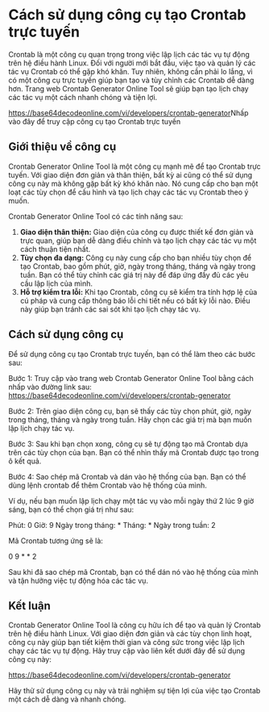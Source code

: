 Cách sử dụng công cụ tạo Crontab trực tuyến
===========================================

Crontab là một công cụ quan trọng trong việc lập lịch các tác vụ tự động trên hệ điều hành Linux. Đối với người mới bắt đầu, việc tạo và quản lý các tác vụ Crontab có thể gặp khó khăn. Tuy nhiên, không cần phải lo lắng, vì có một công cụ trực tuyến giúp bạn tạo và tùy chỉnh các Crontab dễ dàng hơn. Trang web Crontab Generator Online Tool sẽ giúp bạn tạo lịch chạy các tác vụ một cách nhanh chóng và tiện lợi.

<https://base64decodeonline.com/vi/developers/crontab-generator>Nhấp vào đây để truy cập công cụ tạo Crontab trực tuyến

Giới thiệu về công cụ
---------------------

Crontab Generator Online Tool là một công cụ mạnh mẽ để tạo Crontab trực tuyến. Với giao diện đơn giản và thân thiện, bất kỳ ai cũng có thể sử dụng công cụ này mà không gặp bất kỳ khó khăn nào. Nó cung cấp cho bạn một loạt các tùy chọn để cấu hình và tạo lịch chạy các tác vụ Crontab theo ý muốn.

Crontab Generator Online Tool có các tính năng sau:

1. **Giao diện thân thiện:** Giao diện của công cụ được thiết kế đơn giản và trực quan, giúp bạn dễ dàng điều chỉnh và tạo lịch chạy các tác vụ một cách thuận tiện nhất.
2. **Tùy chọn đa dạng:** Công cụ này cung cấp cho bạn nhiều tùy chọn để tạo Crontab, bao gồm phút, giờ, ngày trong tháng, tháng và ngày trong tuần. Bạn có thể tùy chỉnh các giá trị này để đáp ứng đầy đủ các yêu cầu lập lịch của mình.
3. **Hỗ trợ kiểm tra lỗi:** Khi tạo Crontab, công cụ sẽ kiểm tra tính hợp lệ của cú pháp và cung cấp thông báo lỗi chi tiết nếu có bất kỳ lỗi nào. Điều này giúp bạn tránh các sai sót khi tạo lịch chạy tác vụ.

Cách sử dụng công cụ
--------------------

Để sử dụng công cụ tạo Crontab trực tuyến, bạn có thể làm theo các bước sau:

Bước 1: Truy cập vào trang web Crontab Generator Online Tool bằng cách nhấp vào đường link sau: <https://base64decodeonline.com/vi/developers/crontab-generator>

Bước 2: Trên giao diện công cụ, bạn sẽ thấy các tùy chọn phút, giờ, ngày trong tháng, tháng và ngày trong tuần. Hãy chọn các giá trị mà bạn muốn lập lịch chạy tác vụ.

Bước 3: Sau khi bạn chọn xong, công cụ sẽ tự động tạo mã Crontab dựa trên các tùy chọn của bạn. Bạn có thể nhìn thấy mã Crontab được tạo trong ô kết quả.

Bước 4: Sao chép mã Crontab và dán vào hệ thống của bạn. Bạn có thể dùng lệnh crontab để thêm Crontab vào hệ thống của mình.

Ví dụ, nếu bạn muốn lập lịch chạy một tác vụ vào mỗi ngày thứ 2 lúc 9 giờ sáng, bạn có thể chọn giá trị như sau:

Phút: 0 Giờ: 9 Ngày trong tháng: \* Tháng: \* Ngày trong tuần: 2

Mã Crontab tương ứng sẽ là:

0 9 \* \* 2

Sau khi đã sao chép mã Crontab, bạn có thể dán nó vào hệ thống của mình và tận hưởng việc tự động hóa các tác vụ.

Kết luận
--------

Crontab Generator Online Tool là công cụ hữu ích để tạo và quản lý Crontab trên hệ điều hành Linux. Với giao diện đơn giản và các tùy chọn linh hoạt, công cụ này giúp bạn tiết kiệm thời gian và công sức trong việc lập lịch chạy các tác vụ tự động. Hãy truy cập vào liên kết dưới đây để sử dụng công cụ này:

<https://base64decodeonline.com/vi/developers/crontab-generator>

Hãy thử sử dụng công cụ này và trải nghiệm sự tiện lợi của việc tạo Crontab một cách dễ dàng và nhanh chóng.